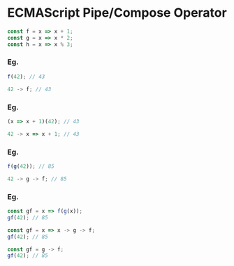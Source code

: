 ECMAScript Pipe/Compose Operator
================================

```javascript
const f = x => x + 1;
const g = x => x * 2;
const h = x => x % 3;
```

### Eg.

```javascript
f(42); // 43
```

```javascript
42 -> f; // 43
```

### Eg.

```javascript
(x => x + 1)(42); // 43
```

```javascript
42 -> x => x + 1; // 43
```

### Eg.

```javascript
f(g(42)); // 85
```

```javascript
42 -> g -> f; // 85
```

### Eg.

```javascript
const gf = x => f(g(x));
gf(42); // 85
```

```javascript
const gf = x => x -> g -> f;
gf(42); // 85
```

```javascript
const gf = g -> f;
gf(42); // 85
```
